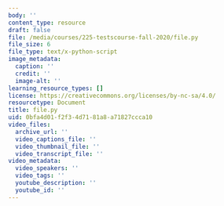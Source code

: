 ```yaml
---
body: ''
content_type: resource
draft: false
file: /media/courses/225-testscourse-fall-2020/file.py
file_size: 6
file_type: text/x-python-script
image_metadata:
  caption: ''
  credit: ''
  image-alt: ''
learning_resource_types: []
license: https://creativecommons.org/licenses/by-nc-sa/4.0/
resourcetype: Document
title: file.py
uid: 0bfa4d01-f2f3-4d71-81a8-a71827ccca10
video_files:
  archive_url: ''
  video_captions_file: ''
  video_thumbnail_file: ''
  video_transcript_file: ''
video_metadata:
  video_speakers: ''
  video_tags: ''
  youtube_description: ''
  youtube_id: ''
---
```

